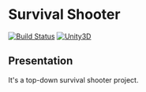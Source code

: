 # Survival Shooter

[![Build Status](https://travis-ci.org/meolu/walle-web.svg?branch=master)]()
[![Unity3D](https://img.shields.io/badge/Powered_by-Unity-green.svg?style=flat)](https://unity3d.com/)

## Presentation

It's a top-down survival shooter project.